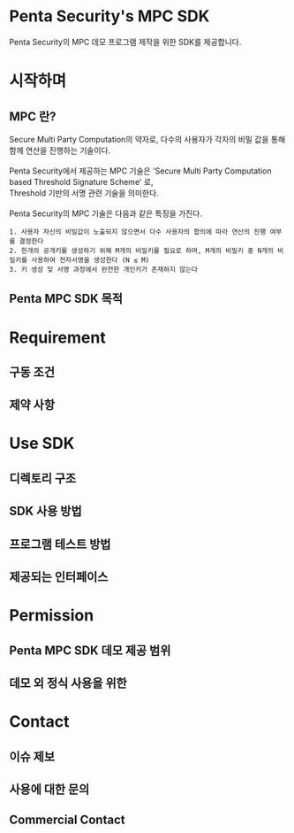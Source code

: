 # Penta Security's MPC SDK
Penta Security의 MPC 데모 프로그램 제작을 위한 SDK를 제공합니다.

# 시작하며

## MPC 란?

Secure Multi Party Computation의 약자로, 다수의 사용자가 각자의 비밀 값을 통해 함께 연산을 진행하는 기술이다.
<br><br>
Penta Security에서 제공하는 MPC 기술은 'Secure Multi Party Computation based Threshold Signature Scheme' 로,
<br>
Threshold 기반의 서명 관련 기술을 의미한다.
<br><br>
Penta Security의 MPC 기술은 다음과 같은 특징을 가진다.
```
1. 사용자 자신의 비밀값이 노출되지 않으면서 다수 사용자의 합의에 따라 연산의 진행 여부를 결정한다
2. 한개의 공개키를 생성하기 위해 M개의 비밀키를 필요로 하며, M개의 비밀키 중 N개의 비밀키를 사용하여 전자서명을 생성한다 (N ≤ M)
3. 키 생성 및 서명 과정에서 완전한 개인키가 존재하지 않는다
```

## Penta MPC SDK 목적

# Requirement

## 구동 조건

## 제약 사항

# Use SDK

## 디렉토리 구조

## SDK 사용 방법

## 프로그램 테스트 방법

## 제공되는 인터페이스

# Permission

## Penta MPC SDK 데모 제공 범위

## 데모 외 정식 사용을 위한 

# Contact

## 이슈 제보

## 사용에 대한 문의

## Commercial Contact
